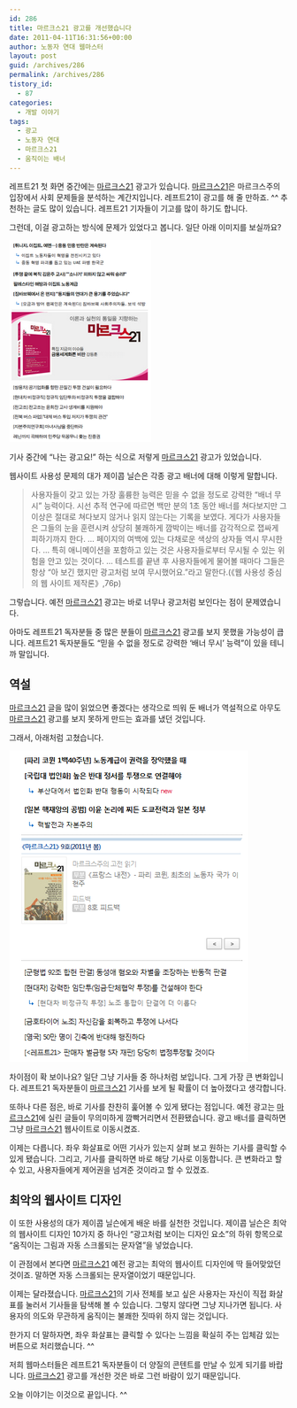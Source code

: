 ```yaml
---
id: 286
title: 마르크스21 광고를 개선했습니다
date: 2011-04-11T16:31:56+00:00
author: 노동자 연대 웹마스터
layout: post
guid: /archives/286
permalink: /archives/286
tistory_id:
  - 87
categories:
  - 개발 이야기
tags:
  - 광고
  - 노동자 연대
  - 마르크스21
  - 움직이는 배너
---
```

레프트21 첫 화면 중간에는 <a href="http://marx21.or.kr" target="_self" title="[http://marx21.or.kr]로 이동합니다.">마르크스21</a> 광고가 있습니다. <a href="http://marx21.or.kr" target="_self" title="[http://marx21.or.kr]로 이동합니다.">마르크스21</a>은 마르크스주의 입장에서 사회 문제들을 분석하는 계간지입니다. 레프트21이 광고를 해 줄 만하죠. ^^ 추천하는 글도 많이 있습니다. 레프트21 기자들이 기고를 많이 하기도 합니다.

그런데, 이걸 광고하는 방식에 문제가 있었다고 봅니다. 일단 아래 이미지를 보실까요?

<img src="/wp-content/uploads/1/cfile25.uf.18731B3B4DA32A0C433C56.png" class="aligncenter" width="257" height="364" alt="" filename="마르크스21 예전 광고.png" filemime="image/jpeg" />

기사 중간에 “나는 광고요!” 하는 식으로 저렇게 <a href="http://marx21.or.kr" target="_self" title="[http://marx21.or.kr]로 이동합니다.">마르크스21</a> 광고가 있었습니다.

웹사이트 사용성 문제의 대가 제이콥 닐슨은 각종 광고 배너에 대해 이렇게 말합니다.

> 사용자들이 갖고 있는 가장 훌륭한 능력은 믿을 수 없을 정도로 강력한 “배너 무시” 능력이다. 시선 추적 연구에 따르면 백만 분의 1초 동안 배너를 쳐다보지만 그 이상은 절대로 쳐다보지 않거나 읽지 않는다는 기록을 보였다. 게다가 사용자들은 그들의 눈을 훈련시켜 상당히 불쾌하게 깜박이는 배너를 감각적으로 잽싸게 피하기까지 한다. … 페이지의 여백에 있는 다채로운 색상의 상자들 역시 무시한다. … 특히 애니메이션을 포함하고 있는 것은 사용자들로부터 무시될 수 있는 위험을 안고 있는 것이다. … 테스트를 끝낸 후 사용자들에게 물어볼 때마다 그들은 항상 “아 보긴 했지만 광고처럼 보여 무시했어요.”라고 말한다.(《웹 사용성 중심의 웹 사이트 제작론》,76p)&nbsp;

그렇습니다. 예전 <a href="http://marx21.or.kr" target="_self" title="[http://marx21.or.kr]로 이동합니다.">마르크스21</a> 광고는 바로 너무나 광고처럼 보인다는 점이 문제였습니다.

아마도 레프트21 독자분들 중 많은 분들이 <a href="http://marx21.or.kr" target="_self" title="[http://marx21.or.kr]로 이동합니다.">마르크스21</a> 광고를 보지 못했을 가능성이 큽니다. 레프트21 독자분들도 “믿을 수 없을 정도로 강력한 ‘배너 무시’ 능력”이 있을 테니까 말입니다.

## 역설

<a href="http://marx21.or.kr" target="_self" title="[http://marx21.or.kr]로 이동합니다.">마르크스21</a> 글을 많이 읽었으면 좋겠다는 생각으로 띄워 둔 배너가 역설적으로 아무도 <a href="http://marx21.or.kr" target="_self" title="[http://marx21.or.kr]로 이동합니다.">마르크스21</a> 광고를 보지 못하게 만드는 효과를 냈던 것입니다.

그래서, 아래처럼 고쳤습니다.

<img src="/wp-content/uploads/1/cfile7.uf.186EE4454DA32ABE155317.png" class="aligncenter" width="432" height="562" alt="" filename="마르크스21 새 광고.png" filemime="image/jpeg" />
  
차이점이 확 보이나요? 일단 그냥 기사들 중 하나처럼 보입니다. 그게 가장 큰 변화입니다. 레프트21 독자분들이 <a href="http://marx21.or.kr" target="_self" title="[http://marx21.or.kr]로 이동합니다.">마르크스21</a> 기사를 보게 될 확률이 더 높아졌다고 생각합니다.

또하나 다른 점은, 바로 기사를 찬찬히 훑어볼 수 있게 됐다는 점입니다. 예전 광고는 <a href="http://marx21.or.kr" target="_self" title="[http://marx21.or.kr]로 이동합니다.">마르크스21</a>에 실린 글들이 무의미하게 깜빡거리면서 전환됐습니다. 광고 배너를 클릭하면 그냥 <a href="http://marx21.or.kr" target="_self" title="[http://marx21.or.kr]로 이동합니다.">마르크스21</a> 웹사이트로 이동시켰죠.

이제는 다릅니다. 좌우 화살표로 어떤 기사가 있는지 살펴 보고 원하는 기사를 클릭할 수 있게 됐습니다. 그리고, 기사를 클릭하면 바로 해당 기사로 이동합니다. 큰 변화라고 할 수 있고, 사용자들에게 제어권을 넘겨준 것이라고 할 수 있겠죠.

## 최악의 웹사이트 디자인

이 또한 사용성의 대가 제이콥 닐슨에게 배운 바를 실천한 것입니다. 제이콥 닐슨은 최악의 웹사이트 디자인 10가지 중 하나인 “광고처럼 보이는 디자인 요소”의 하위 항목으로 “움직이는 그림과 자동 스크롤되는 문자열”을 넣었습니다.

이 관점에서 본다면 <a href="http://marx21.or.kr" target="_self" title="[http://marx21.or.kr]로 이동합니다.">마르크스21</a> 예전 광고는 최악의 웹사이트 디자인에 딱 들어맞았던 것이죠. 말하면 자동 스크롤되는 문자열이었기 때문입니다.

이제는 달라졌습니다. <a href="http://marx21.or.kr" target="_self" title="[http://marx21.or.kr]로 이동합니다.">마르크스21</a>의 기사 전체를 보고 싶은 사용자는 자신이 직접 화살표를 눌러서 기사들을 탐색해 볼 수 있습니다. 그렇지 않다면 그냥 지나가면 됩니다. 사용자의 의도와 무관하게 움직이는 불쾌한 짓따위 하지 않는 것입니다.

한가지 더 말하자면, 좌우 화살표는 클릭할 수 있다는 느낌을 확실히 주는 입체감 있는 버튼으로 처리했습니다. ^^

저희 웹마스터들은 레프트21 독자분들이 더 양질의 콘텐트를 만날 수 있게 되기를 바랍니다. <a href="http://marx21.or.kr" target="_self" title="[http://marx21.or.kr]로 이동합니다.">마르크스21</a> 광고를 개선한 것은 바로 그런 바람이 있기 때문입니다.

오늘 이야기는 이것으로 끝입니다. ^^